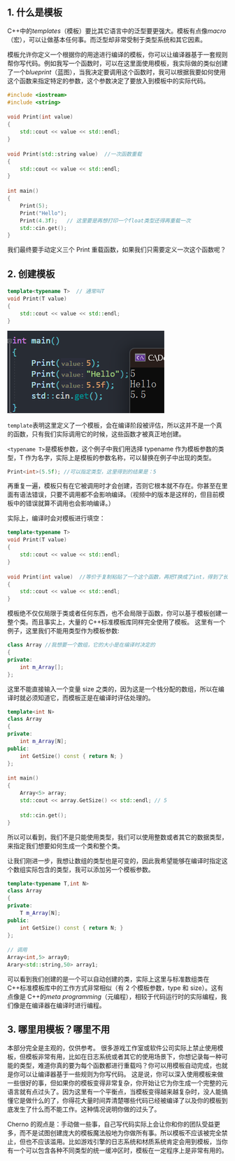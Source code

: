 ## 1. 什么是模板

C++中的*templates*（模板）要比其它语言中的泛型要更强大。模板有点像*macro*（宏），可以让做基本任何事。而泛型却非常受制于类型系统和其它因素。

模板允许你定义一个根据你的用途进行编译的模板，你可以让编译器基于一套规则帮你写代码。例如我写一个函数时，可以在这里面使用模板，我实际做的类似创建了一个*blueprint*（蓝图），当我决定要调用这个函数时，我可以根据我要如何使用这个函数来指定特定的参数，这个参数决定了要放入到模板中的实际代码。

```cpp
#include <iostream>
#include <string>

void Print(int value)
{
	std::cout << value << std::endl;
}

void Print(std::string value)  //一次函数重载
{
	std::cout << value << std::endl;
}

int main()
{
	Print(5);
	Print("Hello");
	Print(4.3f);   // 这里要是再想打印一个float类型还得再重载一次
	std::cin.get();
}
```

我们最终要手动定义三个 Print 重载函数，如果我们只需要定义一次这个函数呢？

## 2. 创建模板

```cpp
template<typename T>  // 通常叫T
void Print(T value)
{
	std::cout << value << std::endl;
}
```

![](./storage%20bag/Pasted%20image%2020230714153728.png)

`template`表明这里定义了一个模板，会在编译阶段被评估，所以这并不是一个真的函数，只有我们实际调用它的时候，这些函数才被真正地创建。

`<typename T>`是模板参数，这个例子中我们用选择 typename 作为模板参数的类型，T 作为名字，实际上是模板的参数名称，可以替换在例子中出现的类型。

```cpp
Print<int>(5.5f); //可以指定类型，这里得到的结果是：5
```

再重复一遍，模板只有在它被调用时才会创建，否则它根本就不存在。你甚至在里面有语法错误，只要不调用都不会影响编译。（视频中的版本是这样的，但目前模板中的错误就算不调用也会影响编译。）

实际上，编译时会对模板进行填空：

```cpp
template<typename T>
void Print(T value)
{
	std::cout << value << std::endl;
}

void Print(int value)  //等价于复制粘贴了一个这个函数，再把T换成了int，得到了长一个真正的函数
{
	std::cout << value << std::endl;
}
```

模板绝不仅仅局限于类或者任何东西，也不会局限于函数，你可以基于模板创建一整个类。而且事实上，大量的 C++标准模板库同样完全使用了模板。
这里有一个例子，这里我们不能用类型作为模板参数:

```cpp
class Array //我想要一个数组，它的大小是在编译时决定的
{
private:
	int m_Array[];
};
```

这里不能直接输入一个变量 size 之类的，因为这是一个栈分配的数组，所以在编译时就必须知道它，而模板正是在编译时评估处理的。

```cpp
template<int N>
class Array
{
private:
	int m_Array[N];
public:
	int GetSize() const { return N; }
};

int main()
{
	Array<5> array;
	std::cout << array.GetSize() << std::endl; // 5

	std::cin.get();
}
```

所以可以看到，我们不是只能使用类型，我们可以使用整数或者其它的数据类型，来指定我们想要如何生成一个类和整个类。

让我们刚进一步，我想让数组的类型也是可变的，因此我希望能够在编译时指定这个数组实际包含的类型，我可以添加另一个模板参数。

```cpp
template<typename T,int N>
class Array
{
private:
	T m_Array[N];
public:
	int GetSize() const { return N; }
};

// 调用
Array<int,5> array0;
Arary<std::string,50> array1;
```

可以看到我们创建的是一个可以自动创建的类，实际上这里与标准数组类在 C++标准模板库中的工作方式非常相似（有 2 个模板参数，type 和 size）。这有点像是 C++的*meta programming*（元编程），相较于代码运行时的实际编程，我们像是在编译器在编译时进行编程。

## 3. 哪里用模板？哪里不用

本部分完全是主观的，仅供参考。
很多游戏工作室或软件公司实际上禁止使用模板，但模板非常有用，比如在日志系统或者其它的使用场景下，你想记录每一种可能的类型，难道你真的要为每个函数都进行重载吗？你可以用模板自动完成，也就是你可以让编译器基于一些规则为你写代码。
这是说，你可以深入使用模板来做一些很好的事，但如果你的模板变得非常复杂，你开始让它为你生成一个完整的元语言就有点过头了。因为这里有一个平衡点，当模板变得越来越复杂时，没人能搞懂它是做什么的了，你得花大量时间弄清楚哪些代码已经被编译了以及你的模板到底发生了什么而不能工作。这种情况说明你做的过头了。

Cherno 的观点是：手动做一些事，自己写代码实际上会让你和你的团队受益更多，而不是试图创建庞大的模板魔法般地为你做所有事。所以模板不应该被完全禁止，但也不应该滥用。比如游戏引擎的日志系统和材质系统肯定会用到模板，当你有一个可以包含各种不同类型的统一缓冲区时，模板在一定程序上是非常有用的。
